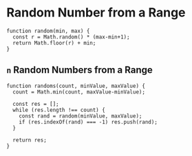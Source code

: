 # Random Number from a Range

```
function random(min, max) {
  const r = Math.random() * (max-min+1);
  return Math.floor(r) + min;
}
```
## `n` Random Numbers from a Range

```
function randoms(count, minValue, maxValue) { 
  count = Math.min(count, maxValue-minValue);

  const res = [];
  while (res.length !== count) {
    const rand = random(minValue, maxValue);
    if (res.indexOf(rand) === -1) res.push(rand);
  }

  return res;
}
```
